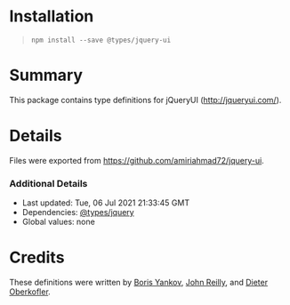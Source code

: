 # Installation
> `npm install --save @types/jquery-ui`

# Summary
This package contains type definitions for jQueryUI (http://jqueryui.com/).

# Details
Files were exported from https://github.com/amiriahmad72/jquery-ui.

### Additional Details
 * Last updated: Tue, 06 Jul 2021 21:33:45 GMT
 * Dependencies: [@types/jquery](https://npmjs.com/package/@types/jquery)
 * Global values: none

# Credits
These definitions were written by [Boris Yankov](https://github.com/borisyankov), [John Reilly](https://github.com/johnnyreilly), and [Dieter Oberkofler](https://github.com/doberkofler).
